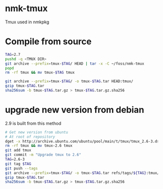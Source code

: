 # nmk-tmux
Tmux used in nmkpkg

# Compile from source
```sh
TAG=2.7
pushd -q <TMUX DIR>
git archive --prefix=tmux-$TAG/ HEAD | tar -x -C ~/foss/nmk-tmux
popd
rm -rf tmux && mv tmux-$TAG tmux

git archive --prefix=tmux-$TAG/ -o tmux-$TAG.tar HEAD:tmux/
gzip tmux-$TAG.tar
sha256sum -b tmux-$TAG.tar.gz > tmux-$TAG.tar.gz.sha256
```

# upgrade new version from debian
2.9 is built from this method

```sh
# Get new version from ubuntu
# At root of repository
dget -x http://archive.ubuntu.com/ubuntu/pool/main/t/tmux/tmux_2.6-3.dsc
rm -rf tmux && mv tmux-2.6 tmux
git add tmux
git commit -m "Upgrade tmux to 2.6"
TAG=2.6-3
git tag $TAG
git push --tags
git archive --prefix=tmux-$TAG/ -o tmux-$TAG.tar refs/tags/${TAG}:tmux/
gzip tmux-$TAG.tar
sha256sum -b tmux-$TAG.tar.gz > tmux-$TAG.tar.gz.sha256
```
